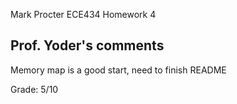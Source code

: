 Mark Procter
ECE434
Homework 4

## Prof. Yoder's comments

Memory map is a good start, need to finish README

Grade:  5/10